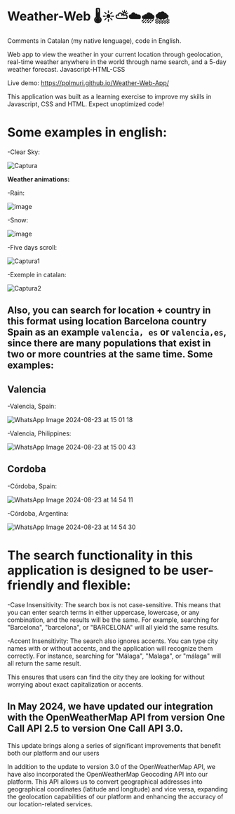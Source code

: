 # Weather-Web 🌡️☀️⛅☁️🌧️🌨️
Comments in Catalan (my native lenguage), code in English.

Web app to view the weather in your current location through geolocation, real-time weather anywhere in the world through name search, and a 5-day weather forecast. Javascript-HTML-CSS

Live demo: https://polmuri.github.io/Weather-Web-App/

This application was built as a learning exercise to improve my skills in Javascript, CSS and HTML. Expect unoptimized code!

# Some examples in english:

  -Clear Sky:
  
  ![Captura](https://github.com/user-attachments/assets/e8d7db6d-3ca5-4a64-b315-502ced7b631f)

  **Weather animations:**

  -Rain:
  
![image](https://github.com/PolMuri/Weather-WebApp/assets/109922379/c5ca7114-80b9-43f0-93c4-ce60002e1d53)

  -Snow:
  
  ![image](https://github.com/PolMuri/Weather-WebApp/assets/109922379/51cd0b0d-a6d2-4efa-9269-79b85af6988a)

  -Five days scroll:
  
  ![Captura1](https://github.com/user-attachments/assets/6fc00a47-2981-4b67-b146-688c68289ea1)

  -Exemple in catalan:

  ![Captura2](https://github.com/user-attachments/assets/6323f288-9b60-4e6e-8359-25439a09d14c)


## Also, you can search for location + country in this format using location Barcelona country ​​Spain as an example ``valencia, es`` or ``valencia,es``, since there are many populations that exist in two or more countries at the same time. Some examples:

## Valencia

-Valencia, Spain:

![WhatsApp Image 2024-08-23 at 15 01 18](https://github.com/user-attachments/assets/d9bbe775-cd02-494a-adfb-46112a8a1033)

-Valencia, Philippines:

![WhatsApp Image 2024-08-23 at 15 00 43](https://github.com/user-attachments/assets/dc1211f7-9ad1-46fd-bbab-07cec86a457d)

## Cordoba

-Córdoba, Spain:

![WhatsApp Image 2024-08-23 at 14 54 11](https://github.com/user-attachments/assets/69f03a01-4722-4df9-a3be-bbc7272f1681)

-Córdoba, Argentina:

![WhatsApp Image 2024-08-23 at 14 54 30](https://github.com/user-attachments/assets/631fa367-c7a3-4992-acf3-bfa275b0a30a)

# The search functionality in this application is designed to be user-friendly and flexible:

-Case Insensitivity: The search box is not case-sensitive. This means that you can enter search terms in either uppercase, lowercase, or any combination, and the results will be the same. For example, searching for "Barcelona", "barcelona", or "BARCELONA" will all yield the same results.

-Accent Insensitivity: The search also ignores accents. You can type city names with or without accents, and the application will recognize them correctly. For instance, searching for "Málaga", "Malaga", or "málaga" will all return the same result.

This ensures that users can find the city they are looking for without worrying about exact capitalization or accents.

## In May 2024, we have updated our integration with the OpenWeatherMap API from version One Call API 2.5 to version One Call API 3.0.

This update brings along a series of significant improvements that benefit both our platform and our users

In addition to the update to version 3.0 of the OpenWeatherMap API, we have also incorporated the OpenWeatherMap Geocoding API into our platform. This API allows us to convert geographical addresses into geographical coordinates (latitude and longitude) and vice versa, expanding the geolocation capabilities of our platform and enhancing the accuracy of our location-related services.




  


